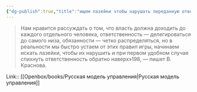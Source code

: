 ```yaml
---
{"dg-publish":true,"title":"ищем лазейки чтобы нарушать переданную отвественность","tags":["quotes"],"date":"2023-12-02T15:41:35+03:00","modified_at":"2024-01-24T10:22:21+03:00","aliases":"ищем лазейки чтобы нарушать переданную отвественность","dg-path":"/quotes/202312021541.md","permalink":"/quotes/202312021541/","dgPassFrontmatter":true}
---
```



> Нам нравится рассуждать о том, что власть должна доходить до каждого отдельного человека, ответственность — делегироваться до самого низа, обязанности — четко распределяться, но в реальности мы быстро устаем от этих правил игры, начинаем искать лазейки, чтобы их нарушить и при первом удобном случае спихнуть ответственность обратно наверх»198, — пишет В. Краснова.

Link:: [[Openbox/books/Русская модель управления\|Русская модель управления]]
